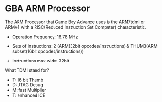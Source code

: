 # GBA ARM Processor

The ARM Processor that Game Boy Advance uses is the ARM7tdmi or ARMv4 with a RISC(Reduced Instruction Set Computer) characteristic.

* Operation Frequency: 16.78 MHz 

* Sets of instructions: 2 (ARM(32bit opcodes/instructions) & THUMB(ARM subset(16bit opcodes/instructions))

* Instructions max wide: 32bit

What TDMI stand for? 

* T: 16 bit Thumb 
* D: JTAG Debug
* M: fast Multiplier
* T: enhanced ICE







